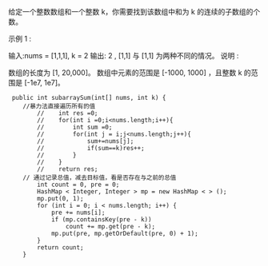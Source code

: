 给定一个整数数组和一个整数 k，你需要找到该数组中和为 k 的连续的子数组的个数。

示例 1 :

输入:nums = [1,1,1], k = 2
输出: 2 , [1,1] 与 [1,1] 为两种不同的情况。
说明 :

数组的长度为 [1, 20,000]。
数组中元素的范围是 [-1000, 1000] ，且整数 k 的范围是 [-1e7, 1e7]。
```
 public int subarraySum(int[] nums, int k) {
	//暴力法直接遍历所有的值
        //    int res =0;
        //    for(int i =0;i<nums.length;i++){
        //        int sum =0;
        //        for(int j = i;j<nums.length;j++){
        //            sum+=nums[j];
        //            if(sum==k)res++;
        //        }
        //    } 
        //    return res;
	// 通过记录总值，减去目标值，看是否存在与之前的总值
        int count = 0, pre = 0;
        HashMap < Integer, Integer > mp = new HashMap < > ();
        mp.put(0, 1);
        for (int i = 0; i < nums.length; i++) {
            pre += nums[i];
            if (mp.containsKey(pre - k))
                count += mp.get(pre - k);
            mp.put(pre, mp.getOrDefault(pre, 0) + 1);
        }
        return count;
    }
```